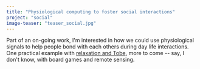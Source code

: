 ```yaml
---
title: "Physiological computing to foster social interactions"
project: "social"
image-teaser: "teaser_social.jpg"
---
```


Part of an on-going work, I'm interested in how we could use physiological signals to help people bond with each others during day life interactions. One practical example with [relaxation and Tobe](http://phd.jfrey.info/projects/tobe/), more to come -- say, I don't know, with board games and remote sensing.
